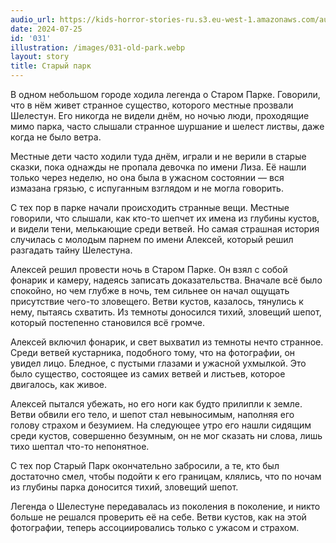 ```yaml
---
audio_url: https://kids-horror-stories-ru.s3.eu-west-1.amazonaws.com/audio/031-old-park.mp3
date: 2024-07-25
id: '031'
illustration: /images/031-old-park.webp
layout: story
title: Старый парк
---
```


В одном небольшом городе ходила легенда о Старом Парке. Говорили, что в нём живет странное существо, которого местные прозвали Шелестун. Его никогда не видели днём, но ночью люди, проходящие мимо парка, часто слышали странное шуршание и шелест листвы, даже когда не было ветра.

Местные дети часто ходили туда днём, играли и не верили в старые сказки, пока однажды не пропала девочка по имени Лиза. Её нашли только через неделю, но она была в ужасном состоянии — вся измазана грязью, с испуганным взглядом и не могла говорить.

С тех пор в парке начали происходить странные вещи. Местные говорили, что слышали, как кто-то шепчет их имена из глубины кустов, и видели тени, мелькающие среди ветвей. Но самая страшная история случилась с молодым парнем по имени Алексей, который решил разгадать тайну Шелестуна.

Алексей решил провести ночь в Старом Парке. Он взял с собой фонарик и камеру, надеясь записать доказательства. Вначале всё было спокойно, но чем глубже в ночь, тем сильнее он начал ощущать присутствие чего-то зловещего. Ветви кустов, казалось, тянулись к нему, пытаясь схватить. Из темноты доносился тихий, зловещий шепот, который постепенно становился всё громче.

Алексей включил фонарик, и свет выхватил из темноты нечто странное. Среди ветвей кустарника, подобного тому, что на фотографии, он увидел лицо. Бледное, с пустыми глазами и ужасной ухмылкой. Это было существо, состоящее из самих ветвей и листьев, которое двигалось, как живое.

Алексей пытался убежать, но его ноги как будто прилипли к земле. Ветви обвили его тело, и шепот стал невыносимым, наполняя его голову страхом и безумием. На следующее утро его нашли сидящим среди кустов, совершенно безумным, он не мог сказать ни слова, лишь тихо шептал что-то непонятное.

С тех пор Старый Парк окончательно забросили, а те, кто был достаточно смел, чтобы подойти к его границам, клялись, что по ночам из глубины парка доносится тихий, зловещий шепот.

Легенда о Шелестуне передавалась из поколения в поколение, и никто больше не решался проверить её на себе. Ветви кустов, как на этой фотографии, теперь ассоциировались только с ужасом и страхом.
